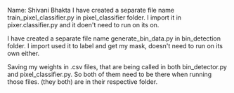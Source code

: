 Name: Shivani Bhakta 
I have created a separate file name train_pixel_classifier.py in pixel_classifier folder. 
I import it in pixer.classifier.py and it doen't need to run on its on. 

I have created a separate file name generate_bin_data.py in bin_detection folder. 
I import used it to label and get my mask, doesn't need to run on its own either.

Saving my weights in .csv files, that are being called in both bin_detector.py and pixel_classifier.py. So both of them need to be there when running those files. (they both) 
are in their respective folder.  


